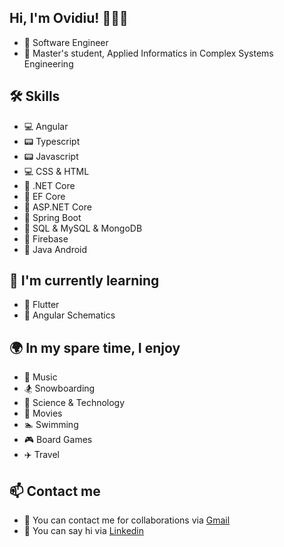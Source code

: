 
## Hi, I'm Ovidiu! 👋👋👋

* 🏢 Software Engineer
* 🏫 Master's student, Applied Informatics in Complex Systems Engineering

## 🛠 Skills
* 💻 Angular
* 📟 Typescript
* 📟 Javascript
* 💻 CSS & HTML
* 📘 .NET Core
* 🔦 EF Core
* 🔦 ASP.NET Core
* 📕 Spring Boot
* 📙 SQL & MySQL & MongoDB
* 📙 Firebase
* 📱 Java Android 
## 🧠 I'm currently learning
* 🚀 Flutter
* 🚀 Angular Schematics


## 🌍 In my spare time, I enjoy
* 🎵 Music
* 🏂 Snowboarding
* 📒 Science & Technology
* 🎦 Movies
* 🏊 Swimming
* 🎮 Board Games
* ✈️ Travel

## 📫 Contact me
* 📧 You can contact me for collaborations via [Gmail](https://mail.google.com/mail/?view=cm&fs=1&to=piciorus.ovidiu.mihai@gmail.com)
* 📮 You can say hi via [Linkedin](https://www.linkedin.com/in/ovidiu-mihai-picioru%C8%99-a0793b19b/)
